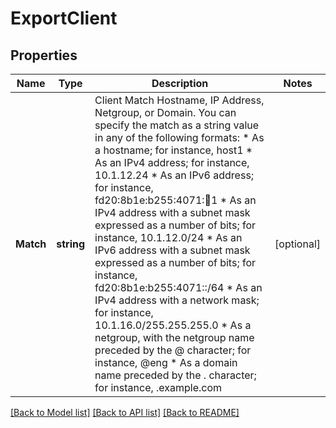 # ExportClient

## Properties

Name | Type | Description | Notes
------------ | ------------- | ------------- | -------------
**Match** | **string** | Client Match Hostname, IP Address, Netgroup, or Domain. You can specify the match as a string value in any of the           following formats: * As a hostname; for instance, host1 * As an IPv4 address; for instance, 10.1.12.24 * As an IPv6 address; for instance, fd20:8b1e:b255:4071::100:1 * As an IPv4 address with a subnet mask expressed as a number of bits; for instance, 10.1.12.0/24 * As an IPv6 address with a subnet mask expressed as a number of bits; for instance, fd20:8b1e:b255:4071::/64 * As an IPv4 address with a network mask; for instance, 10.1.16.0/255.255.255.0 * As a netgroup, with the netgroup name preceded by the @ character; for instance, @eng * As a domain name preceded by the . character; for instance, .example.com  | [optional] 

[[Back to Model list]](../README.md#documentation-for-models) [[Back to API list]](../README.md#documentation-for-api-endpoints) [[Back to README]](../README.md)


